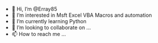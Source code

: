 - 👋 Hi, I’m @Erray85
- 👀 I’m interested in Msft Excel VBA Macros and automation
- 🌱 I’m currently learning Python
- 💞️ I’m looking to collaborate on ...
- 📫 How to reach me ...

<!---
Erray85/Erray85 is a ✨ special ✨ repository because its `README.md` (this file) appears on your GitHub profile.
You can click the Preview link to take a look at your changes.
--->
